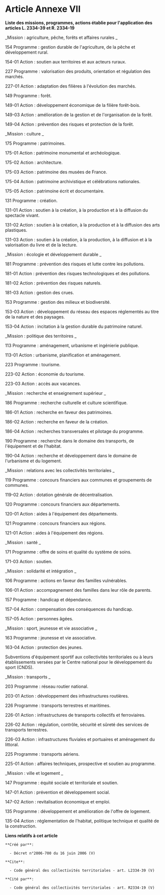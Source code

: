 # Article Annexe VII

**Liste des missions, programmes, actions établie pour l'application des articles L. 2334-39 et R. 2334-19**

_Mission : agriculture, pêche, forêts et affaires rurales _

154 Programme : gestion durable de l'agriculture, de la pêche et développement rural. 

154-01 Action : soutien aux territoires et aux acteurs ruraux. 

227 Programme : valorisation des produits, orientation et régulation des marchés. 

227-01 Action : adaptation des filières à l'évolution des marchés. 

149 Programme : forêt. 

149-01 Action : développement économique de la filière forêt-bois. 

149-03 Action : amélioration de la gestion et de l'organisation de la forêt. 

149-04 Action : prévention des risques et protection de la forêt. 

_Mission : culture _

175 Programme : patrimoines. 

175-01 Action : patrimoine monumental et archéologique. 

175-02 Action : architecture. 

175-03 Action : patrimoine des musées de France. 

175-04 Action : patrimoine archivistique et célébrations nationales. 

175-05 Action : patrimoine écrit et documentaire. 

131 Programme : création. 

131-01 Action : soutien à la création, à la production et à la diffusion du spectacle vivant. 

131-02 Action : soutien à la création, à la production et à la diffusion des arts plastiques. 

131-03 Action : soutien à la création, à la production, à la diffusion et à la valorisation du livre et de la lecture. 

_Mission : écologie et développement durable _

181 Programme : prévention des risques et lutte contre les pollutions. 

181-01 Action : prévention des risques technologiques et des pollutions. 

181-02 Action : prévention des risques naturels. 

181-03 Action : gestion des crues. 

153 Programme : gestion des milieux et biodiversité. 

153-03 Action : développement du réseau des espaces réglementés au titre de la nature et des paysages. 

153-04 Action : incitation à la gestion durable du patrimoine naturel. 

_Mission : politique des territoires _

113 Programme : aménagement, urbanisme et ingénierie publique. 

113-01 Action : urbanisme, planification et aménagement. 

223 Programme : tourisme. 

223-02 Action : économie du tourisme. 

223-03 Action : accès aux vacances. 

_Mission : recherche et enseignement supérieur _

186 Programme : recherche culturelle et culture scientifique. 

186-01 Action : recherche en faveur des patrimoines. 

186-02 Action : recherche en faveur de la création. 

186-04 Action : recherches transversales et pilotage du programme. 

190 Programme : recherche dans le domaine des transports, de l'équipement et de l'habitat. 

190-04 Action : recherche et développement dans le domaine de l'urbanisme et du logement. 

_Mission : relations avec les collectivités territoriales _

119 Programme : concours financiers aux communes et groupements de communes. 

119-02 Action : dotation générale de décentralisation. 

120 Programme : concours financiers aux départements. 

120-01 Action : aides à l'équipement des départements. 

121 Programme : concours financiers aux régions. 

121-01 Action : aides à l'équipement des régions. 

_Mission : santé _

171 Programme : offre de soins et qualité du système de soins. 

171-03 Action : soutien. 

_Mission : solidarité et intégration _

106 Programme : actions en faveur des familles vulnérables. 

106-01 Action : accompagnement des familles dans leur rôle de parents. 

157 Programme : handicap et dépendance. 

157-04 Action : compensation des conséquences du handicap. 

157-05 Action : personnes âgées. 

_Mission : sport, jeunesse et vie associative _

163 Programme : jeunesse et vie associative. 

163-04 Action : protection des jeunes. 

Subventions d'équipement sportif aux collectivités territoriales ou à leurs établissements versées par le Centre national
pour le développement du sport (CNDS). 

_Mission : transports _

203 Programme : réseau routier national. 

203-01 Action : développement des infrastructures routières. 

226 Programme : transports terrestres et maritimes. 

226-01 Action : infrastructures de transports collectifs et ferroviaires. 

226-02 Action : régulation, contrôle, sécurité et sûreté des services de transports terrestres. 

226-03 Action : infrastructures fluviales et portuaires et aménagement du littoral. 

225 Programme : transports aériens. 

225-01 Action : affaires techniques, prospective et soutien au programme. 

_Mission : ville et logement _

147 Programme : équité sociale et territoriale et soutien. 

147-01 Action : prévention et développement social. 

147-02 Action : revitalisation économique et emploi. 

135 Programme : développement et amélioration de l'offre de logement. 

135-04 Action : réglementation de l'habitat, politique technique et qualité de la construction.

**Liens relatifs à cet article**

	**Créé par**:

	  - Décret n°2006-700 du 16 juin 2006 (V)

	**Cite**:

	  - Code général des collectivités territoriales - art. L2334-39 (V)

	**Cité par**:

	  - Code général des collectivités territoriales - art. R2334-19 (V)
